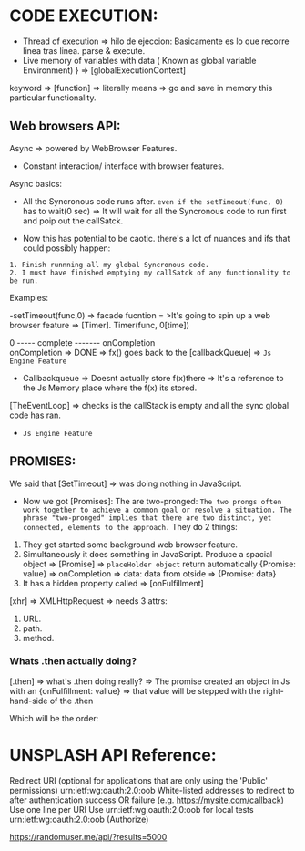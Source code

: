 # CODE EXECUTION: 
[ExecutionContext]: {
- Thread of execution => hilo de ejeccion:
Basicamente es lo que recorre linea tras linea. parse & execute. 
- Live memory of variables with data ( Known as global variable Environment) 
} => [globalExecutionContext]

keyword => [function] => literally means => go and save in memory this particular functionality. 

## Web browsers API:
Async => powered by WebBrowser Features.
- Constant interaction/ interface with browser features.

Async basics: 
- All the Syncronous code runs after. `even if the setTimeout(func, 0)` has to wait(0 sec) => It will wait for all the Syncronous code to run first and poip out the callSatck.


- Now this has potential to be caotic. there's a lot of nuances and ifs that could possibly happen:
``` We need really Strict Rules to define where/When do the Async code return to Js. 
1. Finish runnning all my global Syncronous code.
2. I must have finished emptying my callSatck of any functionality to be run.
```
Examples: 

-setTimeout(func,0) => facade fucntion = >It's going to spin up a web browser feature => [Timer].
Timer(func, 0[time])

0 ----- complete ------- onCompletion  
onCompletion => DONE => fx() goes back to the [callbackQueue] => `Js Engine Feature`
- Callbackqueue => Doesnt actually store f(x)there => It's a reference to the Js Memory place where the f(x) its stored.

[TheEventLoop] => checks is the callStack is empty and all the sync global code has ran.  
- `Js Engine Feature`

## PROMISES: 
 We said that [SetTimeout] => was doing nothing in JavaScript.
 - Now we got [Promises]: The are two-pronged: `The two prongs often work together to achieve a common goal or resolve a situation. The phrase "two-pronged" implies that there are two distinct, yet connected, elements to the approach.`
 They do 2 things: 
 1. They get started some background web browser feature.
 2. Simultaneously it does something in JavaScript.  Produce a spacial object => [Promise] => `placeHolder object` return automatically
 {Promise: value} => onCompletion => data: data from otside => {Promise: data}
 3. It has a hidden property called => [onFulfillment] 

 [xhr] => XMLHttpRequest => needs 3 attrs: 
 1. URL. 
 2. path.
 3. method. 

 <script>
import axios from "axios"

const res = axios.get('https://randomuser.me/api/?results=2')
.then(console.log(res.data))
//console.log(futureData) // => Promise { <pending> }  value: undefined  hiddenProp = onFullfillment:[f(x)] => the trigger automatically after value gets populated with whatever comes from the request

function display(data){
    console.log(data);
};
futureData.then(display)
 </script>

### Whats .then actually doing? 
 [.then] => what's .then doing really? => The promise created an object in Js with an {onFulfillment: vallue} => that value will be stepped with the right-hand-side of the .then 

 Which will be the order: 
  <script>
import axios from "axios"

let results 
 axios.get('https://randomuser.me/api/')
.then(res => console.log(res.data.results[0].gender))
 // => Promise { <pending> }  value: undefined  hiddenProp = onFullfillment:[f(x)] => the trigger automatically after value gets populated with whatever comes from the request


setTimeout(printHello, 1000)

console.log('Me First'); // First to come out. 

//order:
// 1) Me first! => codigo sincrono.
// 2) Promise.then => Promise it's a 2 pronged facade function that's generates a js Object.
// 3) setTimeout(function() {) => Nothing happens in js => All the work is done in the Browser.
</script>




# UNSPLASH API Reference:
Redirect URI
(optional for applications that are only using the 'Public' permissions)
urn:ietf:wg:oauth:2.0:oob
White-listed addresses to redirect to after authentication success OR failure (e.g. https://mysite.com/callback)
Use one line per URI
Use urn:ietf:wg:oauth:2.0:oob for local tests
urn:ietf:wg:oauth:2.0:oob (Authorize)

https://randomuser.me/api/?results=5000
